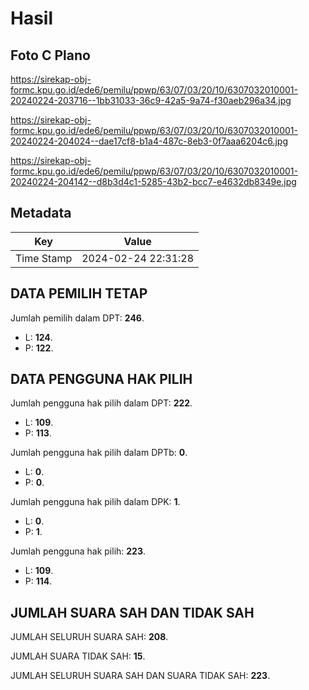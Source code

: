 # Hasil

## Foto C Plano

https://sirekap-obj-formc.kpu.go.id/ede6/pemilu/ppwp/63/07/03/20/10/6307032010001-20240224-203716--1bb31033-36c9-42a5-9a74-f30aeb296a34.jpg

https://sirekap-obj-formc.kpu.go.id/ede6/pemilu/ppwp/63/07/03/20/10/6307032010001-20240224-204024--dae17cf8-b1a4-487c-8eb3-0f7aaa6204c6.jpg

https://sirekap-obj-formc.kpu.go.id/ede6/pemilu/ppwp/63/07/03/20/10/6307032010001-20240224-204142--d8b3d4c1-5285-43b2-bcc7-e4632db8349e.jpg


## Metadata

| Key        | Value               |
| ---------- | ------------------- |
| Time Stamp | 2024-02-24 22:31:28 |


## DATA PEMILIH TETAP

Jumlah pemilih dalam DPT: **246**.
 * L: **124**.
 * P: **122**.

## DATA PENGGUNA HAK PILIH

Jumlah pengguna hak pilih dalam DPT: **222**.
 * L: **109**.
 * P: **113**.

Jumlah pengguna hak pilih dalam DPTb: **0**.
 * L: **0**.
 * P: **0**.

Jumlah pengguna hak pilih dalam DPK: **1**.
 * L: **0**.
 * P: **1**.

Jumlah pengguna hak pilih: **223**.
 * L: **109**.
 * P: **114**.

## JUMLAH SUARA SAH DAN TIDAK SAH

JUMLAH SELURUH SUARA SAH: **208**.

JUMLAH SUARA TIDAK SAH: **15**.

JUMLAH SELURUH SUARA SAH DAN SUARA TIDAK SAH: **223**.


